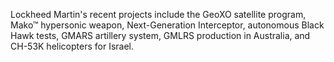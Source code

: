 Lockheed Martin's recent projects include the GeoXO satellite program, Mako™ hypersonic weapon, Next-Generation Interceptor, autonomous Black Hawk tests, GMARS artillery system, GMLRS production in Australia, and CH-53K helicopters for Israel.
